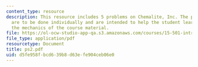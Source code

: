 ```yaml
---
content_type: resource
description: This resource includes 5 problems on Chemalite, Inc. The problem sets
  are to be done individually and are intended to help the student learn and practice
  the mechanics of the course material.
file: https://ol-ocw-studio-app-qa.s3.amazonaws.com/courses/15-501-introduction-to-financial-and-managerial-accounting-spring-2004/d5fe958fbcd639b8d63efe904ceb06e0_ps2.pdf
file_type: application/pdf
resourcetype: Document
title: ps2.pdf
uid: d5fe958f-bcd6-39b8-d63e-fe904ceb06e0
---
```

